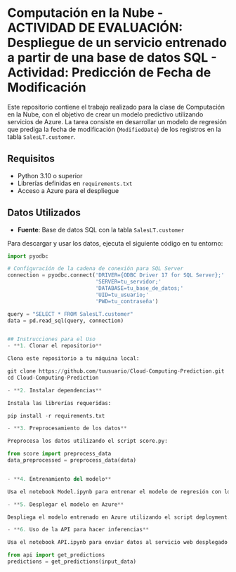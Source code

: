 # Computación en la Nube - ACTIVIDAD DE EVALUACIÓN: Despliegue de un servicio entrenado a partir de una base de datos SQL - Actividad: Predicción de Fecha de Modificación

Este repositorio contiene el trabajo realizado para la clase de Computación en la Nube, con el objetivo de crear un modelo predictivo utilizando servicios de Azure. La tarea consiste en desarrollar un modelo de regresión que prediga la fecha de modificación (`ModifiedDate`) de los registros en la tabla `SalesLT.customer`.

## Requisitos

- Python 3.10 o superior
- Librerías definidas en `requirements.txt`
- Acceso a Azure para el despliegue

## Datos Utilizados

- **Fuente**: Base de datos SQL con la tabla `SalesLT.customer`

Para descargar y usar los datos, ejecuta el siguiente código en tu entorno:

```python
import pyodbc

# Configuración de la cadena de conexión para SQL Server
connection = pyodbc.connect('DRIVER={ODBC Driver 17 for SQL Server};'
                            'SERVER=tu_servidor;'
                            'DATABASE=tu_base_de_datos;'
                            'UID=tu_usuario;'
                            'PWD=tu_contraseña')

query = "SELECT * FROM SalesLT.customer"
data = pd.read_sql(query, connection)


## Instrucciones para el Uso
- **1. Clonar el repositorio**

Clona este repositorio a tu máquina local:

git clone https://github.com/tuusuario/Cloud-Computing-Prediction.git
cd Cloud-Computing-Prediction

- **2. Instalar dependencias**

Instala las librerías requeridas:

pip install -r requirements.txt

- **3. Preprocesamiento de los datos**

Preprocesa los datos utilizando el script score.py:

from score import preprocess_data
data_preprocessed = preprocess_data(data)


- **4. Entrenamiento del modelo**

Usa el notebook Model.ipynb para entrenar el modelo de regresión con los datos preprocesados. El modelo predirá la ModifiedDate.

- **5. Desplegar el modelo en Azure**

Despliega el modelo entrenado en Azure utilizando el script deployment.ipynb. Este notebook contiene los pasos para configurar el servicio web en Azure para el despliegue del modelo.

- **6. Uso de la API para hacer inferencias**

Usa el notebook API.ipynb para enviar datos al servicio web desplegado y recibir predicciones de la ModifiedDate para cada cliente:

from api import get_predictions
predictions = get_predictions(input_data)






